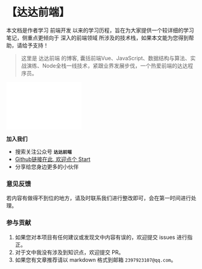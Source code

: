 # 【达达前端】

本文档是作者学习 前端开发 以来的学习历程，旨在为大家提供一个较详细的学习笔记，侧重点更倾向于 深入的前端领域 所涉及的技术栈，如果本文能为您得到帮助，请给予支持！

> 这里是 达达前端 的博客, 囊括前端Vue、JavaScript、数据结构与算法、实战演练、Node全栈一线技术，紧跟业界发展步伐，一个热爱前端的达达程序员。

<iframe frameborder="no" width=200 height=126 src="//music.163.com/outchain/player?type=2&id=1387585335&auto=0&height=66"></iframe>

**加入我们**
- 搜索关注公众号 **```达达前端```**
- [Github链接在此, 欢迎点个 Start](https://github.com/huangguangda)
- 分享给您身边更多的小伙伴

### 意见反馈

若内容有做得不到位的地方，请及时联系我们进行整改即可，会在第一时间进行处理。

### 参与贡献

1. 如果您对本项目有任何建议或发现文中内容有误的，欢迎提交 issues 进行指正。
2. 对于文中我没有涉及到知识点，欢迎提交 PR。
3. 如果您有文章推荐请以 markdown 格式到邮箱 `2397923107@qq.com`。